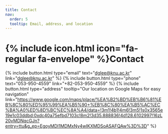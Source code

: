 ```yaml
---
title: Contact
nav:
  order: 5
  tooltip: Email, address, and location
---
```


# {% include icon.html icon="fa-regular fa-envelope" %}Contact


{%
  include button.html
  type="email"
  text="dglee@knu.ac.kr"
  link="dglee@knu.ac.kr"
%}
{%
  include button.html
  type="phone"
  text="053-950-4559"
  link="+82-053-950-4559"
%}
{%
  include button.html
  type="address"
  tooltip="Our location on Google Maps for easy navigation"
  link="https://www.google.com/maps/place/%EA%B2%BD%EB%B6%81%EB%8C%80%ED%95%99%EA%B5%90+%EB%8C%80%EA%B5%AC%EC%BA%A0%ED%8D%BC%EC%8A%A4/data=!3m1!4b1!4m6!3m5!1s0x3565e19e1c03ddbd:0xdc40a75efbd7103c!8m2!3d35.888836!4d128.6102997!16zL20vMDNqcGJn?entry=ttu&g_ep=EgoyMDI1MDMxNy4wIKXMDSoASAFQAw%3D%3D"
%}

